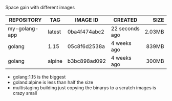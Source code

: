 Space gain with different images

REPOSITORY         |TAG                |IMAGE ID           |CREATED            |SIZE   
-------------------|-------------------|-------------------|-------------------|-----:
my-golang-app      |latest             |0ba4f474abc2       |22 seconds ago     |2.03MB
golang             |1.15               |05c8f6d2538a       |4 weeks ago        |839MB
golang             |alpine             |b3bc898ad092       |4 weeks ago        |300MB

* golang:1.15 is the biggest
* goland:alpine is less than half the size
* multistaging building just copying the binarys to a scratch images is crazy small
